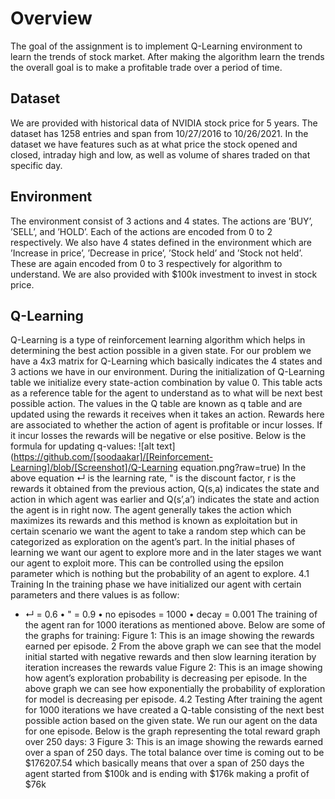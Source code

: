 # Overview

The goal of the assignment is to implement Q-Learning environment to learn
the trends of stock market. After making the algorithm learn the trends the
overall goal is to make a profitable trade over a period of time.

## Dataset
We are provided with historical data of NVIDIA stock price for 5 years. The
dataset has 1258 entries and span from 10/27/2016 to 10/26/2021. In the
dataset we have features such as at what price the stock opened and closed,
intraday high and low, as well as volume of shares traded on that specific day.

## Environment
The environment consist of 3 actions and 4 states. The actions are ’BUY’,
’SELL’, and ’HOLD’. Each of the actions are encoded from 0 to 2 respectively.
We also have 4 states defined in the environment which are ’Increase in price’,
’Decrease in price’, ’Stock held’ and ’Stock not held’. These are again encoded
from 0 to 3 respectively for algorithm to understand. We are also provided with
$100k investment to invest in stock price.

## Q-Learning
Q-Learning is a type of reinforcement learning algorithm which helps in determining
the best action possible in a given state. For our problem we have a
4x3 matrix for Q-Learning which basically indicates the 4 states and 3 actions
we have in our environment. During the initialization of Q-Learning table we
initialize every state-action combination by value 0. This table acts as a reference
table for the agent to understand as to what will be next best possible
action. The values in the Q table are known as q table and are updated using
the rewards it receives when it takes an action. Rewards here are associated
to whether the action of agent is profitable or incur losses. If it incur losses
the rewards will be negative or else positive. Below is the formula for updating
q-values:
![alt text](https://github.com/[soodaakar]/[Reinforcement-Learning]/blob/[Screenshot]/Q-Learning equation.png?raw=true)
In the above equation ↵ is the learning rate, " is the discount factor, r is the
rewards it obtained from the previous action, Q(s,a) indicates the state and
action in which agent was earlier and Q(s’,a’) indicates the state and action the
agent is in right now. The agent generally takes the action which maximizes
its rewards and this method is known as exploitation but in certain scenario we
want the agent to take a random step which can be categorized as exploration on
the agent’s part. In the initial phases of learning we want our agent to explore
more and in the later stages we want our agent to exploit more. This can be
controlled using the epsilon parameter which is nothing but the probability of
an agent to explore.
4.1 Training
In the training phase we have initialized our agent with certain parameters and
there values is as follow:
* ↵ = 0.6
• " = 0.9
• no episodes = 1000
• decay = 0.001
The training of the agent ran for 1000 iterations as mentioned above. Below are
some of the graphs for training:
Figure 1: This is an image showing the rewards earned per episode.
2
From the above graph we can see that the model initial started with negative
rewards and then slow learning iteration by iteration increases the rewards value
Figure 2: This is an image showing how agent’s exploration probability is decreasing
per episode.
In the above graph we can see how exponentially the probability of exploration
for model is decreasing per episode.
4.2 Testing
After training the agent for 1000 iterations we have created a Q-table consisting
of the next best possible action based on the given state. We run our agent on
the data for one episode.
Below is the graph representing the total reward graph over 250 days:
3
Figure 3: This is an image showing the rewards earned over a span of 250 days.
The total balance over time is coming out to be $176207.54 which basically
means that over a span of 250 days the agent started from $100k and is ending
with $176k making a profit of $76k
